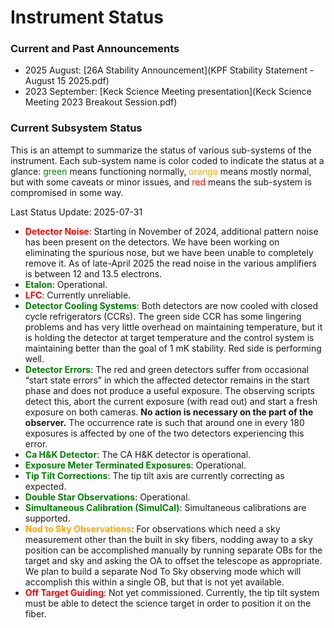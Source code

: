 # Instrument Status

### Current and Past Announcements

* 2025 August: [26A Stability Announcement](KPF Stability Statement - August 15 2025.pdf)
* 2023 September: [Keck Science Meeting presentation](Keck Science Meeting 2023 Breakout Session.pdf)

### Current Subsystem Status

This is an attempt to summarize the status of various sub-systems of the instrument.  Each sub-system name is color coded to indicate the status at a glance: <font color="green">green</font> means functioning normally, <font color="orange">orange</font> means mostly normal, but with some caveats or minor issues, and <font color="red">red</font> means the sub-system is compromised in some way.

Last Status Update: 2025-07-31

- **<font color="red">Detector Noise</font>**: Starting in November of 2024, additional pattern noise has been present on the detectors.  We have been working on eliminating the spurious nose, but we have been unable to completely remove it.  As of late-April 2025 the read noise in the various amplifiers is between 12 and 13.5 electrons.
- **<font color="green">Etalon</font>**: Operational.
- **<font color="red">LFC</font>**: Currently unreliable. 
- **<font color="green">Detector Cooling Systems</font>**: Both detectors are now cooled with closed cycle refrigerators (CCRs). The green side CCR has some lingering problems and has very little overhead on maintaining temperature, but it is holding the detector at target temperature and the control system is maintaining better than the goal of 1 mK stability.  Red side is performing well.
- **<font color="green">Detector Errors</font>**: The red and green detectors suffer from occasional “start state errors” in which the affected detector remains in the start phase and does not produce a useful exposure. The observing scripts detect this, abort the current exposure (with read out) and start a fresh exposure on both cameras. **No action is necessary on the part of the observer.**  The occurrence rate is such that around one in every 180 exposures is affected by one of the two detectors experiencing this error.
- **<font color="green">Ca H&K Detector</font>**: The CA H&K detector is operational.
- **<font color="green">Exposure Meter Terminated Exposures</font>**: Operational.
- **<font color="green">Tip Tilt Corrections</font>**: The tip tilt axis are currently correcting as expected.
- **<font color="green">Double Star Observations</font>**: Operational.
- **<font color="green">Simultaneous Calibration (SimulCal)</font>**: Simultaneous calibrations are supported.
- **<font color="orange">Nod to Sky Observations</font>**: For observations which need a sky measurement other than the built in sky fibers, nodding away to a sky position can be accomplished manually by running separate OBs for the target and sky and asking the OA to offset the telescope as appropriate.  We plan to build a separate Nod To Sky observing mode which will accomplish this within a single OB, but that is not yet available.
- **<font color="red">Off Target Guiding</font>**: Not yet commissioned.  Currently, the tip tilt system must be able to detect the science target in order to position it on the fiber.
